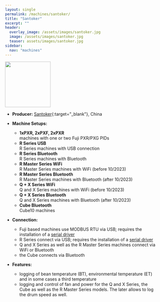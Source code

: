 ```yaml
---
layout: single
permalink: /machines/santoker/
title: "Santoker"
excerpt: ""
header:
  overlay_image: /assets/images/santoker.jpg
  image: /assets/images/santoker.jpg
  teaser: assets/images/santoker.jpg
sidebar:
  nav: "machines"
---
```

<img class="tab-image" src="{{ site.baseurl }}/assets/images/supporter-badge.png" width="150px">

* __Producer:__ [Santoker](){:target="_blank"}, China

* __Machine Setups:__ 
  - __1xPXR, 2xPXF, 2xPXR__  
  machines with one or two Fuji PXR/PXG PIDs
  - __R Series USB__  
  R Series machines with USB connection
  - __R Series Bluetooth__  
  R Series machines with Bluetooth
  - __R Master Series WiFi__  
  R Master Series machines with WiFi (before 10/2023)
  - __R Master Series Bluetooth__  
  R Master Series machines with Bluetooth (after 10/2023)
  - __Q + X Series WiFi__  
  Q and X Series machines with WiFi (before 10/2023)
  - __Q + X Series Bluetooth__  
  Q and X Series machines with Bluetooth (after 10/2023)
  - __Cube Bluetooth__  
  Cube10 machines

* __Connection:__ 
  - Fuji based machines use MODBUS RTU via USB; requires the installation of a [serial driver](/modbus_serial/)
  - R Series connect via USB; requires the installation of a [serial driver](/modbus_serial/)
  - Q and X Series as well as the R Master Series machines connect via WiFi or Bluetooth
  - the Cube connects via Bluetooth
* __Features:__ 
  - logging of bean temperature (BT), environmental temperature (ET) and in some cases a third temperature
  - logging and control of fan and power for the Q and X Series, the Cube as well as the R Master Series models. The later allows to log the drum speed as well.